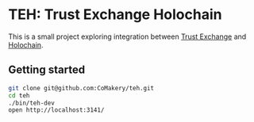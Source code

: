 # TEH: Trust Exchange Holochain

This is a small project exploring integration between [Trust Exchange](https://github.com/CoMakery/trust-exchange) and [Holochain](https://github.com/metacurrency/holochain).

## Getting started

```sh
git clone git@github.com:CoMakery/teh.git
cd teh
./bin/teh-dev
open http://localhost:3141/
```
